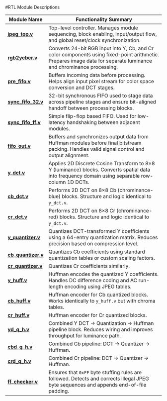 #RTL Module Descriptions 

| Module Name       | Functionality Summary |
|------------------|------------------------|
|[**jpeg_top.v**](https://github.com/navaalnoshi/JPEG-Encoder/blob/main/rtl/top_level_module.sv)   | Top-level controller. Manages module sequencing, block enabling, input/output flow, and global reset/clock synchronization. |
|[ **rgb2ycbcr.v**](https://github.com/navaalnoshi/JPEG-Encoder/tree/main/rtl/1_rbg2ycrcb)   | Converts 24-bit RGB input into Y, Cb, and Cr color components using fixed-point arithmetic. Prepares image data for separate luminance and chrominance processing. |
|[ **pre_fifo.v**](https://github.com/navaalnoshi/JPEG-Encoder/blob/main/rtl/5_fifo/pre_fifo.sv)  | Buffers incoming data before processing. Helps align input pixel stream for color space conversion and DCT stages. |
|[ **sync_fifo_32.v** ](https://github.com/navaalnoshi/JPEG-Encoder/blob/main/rtl/5_fifo/sync_fifo_32.sv)| 32-bit synchronous FIFO used to stage data across pipeline stages and ensure bit-aligned handoff between processing blocks. |
|[ **sync_fifo_ff.v** ](https://github.com/navaalnoshi/JPEG-Encoder/blob/main/rtl/5_fifo/sync_fifo_ff.sv)| Simple flip-flop based FIFO. Used for low-latency handshaking between adjacent modules. |
|[ **fifo_out.v** ](https://github.com/navaalnoshi/JPEG-Encoder/blob/main/rtl/5_fifo/fifo_out.sv)   | Buffers and synchronizes output data from Huffman modules before final bitstream packing. Handles valid signal control and output alignment. |
|[ **y_dct.v**](https://github.com/navaalnoshi/JPEG-Encoder/blob/main/rtl/2_dct/y_dct.sv)    | Applies 2D Discrete Cosine Transform to 8×8 Y (luminance) blocks. Converts spatial data into frequency domain using separable row-column 1D DCTs. |
|[ **cb_dct.v**](https://github.com/navaalnoshi/JPEG-Encoder/blob/main/rtl/2_dct/cr_dct.txt)      | Performs 2D DCT on 8×8 Cb (chrominance-blue) blocks. Structure and logic identical to `y_dct.v`. |
|[**cr_dct.v** ](https://github.com/navaalnoshi/JPEG-Encoder/blob/main/rtl/2_dct/cb_dct.sv)     | Performs 2D DCT on 8×8 Cr (chrominance-red) blocks. Structure and logic identical to `y_dct.v`. |
|[ **y_quantizer.v**](https://github.com/navaalnoshi/JPEG-Encoder/blob/main/rtl/3_quantization/y_quantizer.sv) | Quantizes DCT-transformed Y coefficients using a 64-entry quantization matrix. Reduces precision based on compression level. |
|[ **cb_quantizer.v**](https://github.com/navaalnoshi/JPEG-Encoder/blob/main/rtl/3_quantization/cb_quantizer.sv)| Quantizes Cb coefficients using standard quantization tables or custom scaling factors. |
| [ **cr_quantizer.v**](https://github.com/navaalnoshi/JPEG-Encoder/blob/main/rtl/3_quantization/cr_quantizer.sv)| Quantizes Cr coefficients similarly. |
|[ **y_huff.v**](https://github.com/navaalnoshi/JPEG-Encoder/blob/main/rtl/4_huffman/y_huff.sv)     | Huffman encodes the quantized Y coefficients. Handles DC difference coding and AC run-length encoding using JPEG tables. |
|[**cb_huff.v**](https://github.com/navaalnoshi/JPEG-Encoder/blob/main/rtl/4_huffman/cb_huff.sv)  | Huffman encoder for Cb quantized blocks. Works identically to `y_huff.v` but with chroma tables. |
|[**cr_huff.v**](https://github.com/navaalnoshi/JPEG-Encoder/blob/main/rtl/4_huffman/cr_huff.sv)| Huffman encoder for Cr quantized blocks. |
|[ **yd_q_h.v** ](https://github.com/navaalnoshi/JPEG-Encoder/blob/main/rtl/d_q_h/yd_q_h.sv)    | Combined Y DCT → Quantization → Huffman pipeline block. Reduces wiring and improves throughput for luminance path. |
|[ **cbd_q_h.v** ](https://github.com/navaalnoshi/JPEG-Encoder/blob/main/rtl/d_q_h/cbd_q_h.sv)    | Combined Cb pipeline: DCT → Quantizer → Huffman. |
|[ **crd_q_h.v** ](https://github.com/navaalnoshi/JPEG-Encoder/blob/main/rtl/d_q_h/crd_q_h.sv)    | Combined Cr pipeline: DCT → Quantizer → Huffman. |
|[**ff_checker.v**](https://github.com/navaalnoshi/JPEG-Encoder/blob/main/rtl/5_fifo/ff_checker.sv) | Ensures that `0xFF` byte stuffing rules are followed. Detects and corrects illegal JPEG byte sequences and appends end-of-file padding. |
